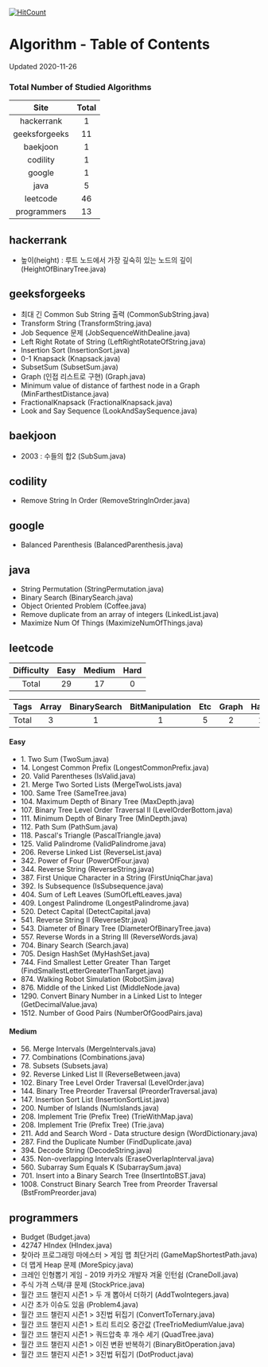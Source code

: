 [![HitCount](http://hits.dwyl.com/kenshin579/tutorials-interview-questions.svg)](http://hits.dwyl.com/kenshin579/tutorials-interview-questions)

# Algorithm - Table of Contents

Updated 2020-11-26

### Total Number of Studied Algorithms
| Site  | Total |
| :---------: | :-----------: |
| hackerrank | 1 |
| geeksforgeeks | 11 |
| baekjoon | 1 |
| codility | 1 |
| google | 1 |
| java | 5 |
| leetcode | 46 |
| programmers | 13 |

## hackerrank

* 높이(height) : 루트 노드에서 가장 깊숙히 있는 노드의 깊이 (HeightOfBinaryTree.java)

## geeksforgeeks

* 최대 긴 Common Sub String 출력 (CommonSubString.java)
* Transform String (TransformString.java)
* Job Sequence 문제 (JobSequenceWithDealine.java)
* Left Right Rotate of String (LeftRightRotateOfString.java)
* Insertion Sort (InsertionSort.java)
* 0-1 Knapsack (Knapsack.java)
* SubsetSum (SubsetSum.java)
* Graph (인접 리스트로 구현) (Graph.java)
* Minimum value of distance of farthest node in a Graph (MinFarthestDistance.java)
* FractionalKnapsack (FractionalKnapsack.java)
* Look and Say Sequence (LookAndSaySequence.java)

## baekjoon

* 2003 : 수들의 합2 (SubSum.java)

## codility

* Remove String In Order (RemoveStringInOrder.java)

## google

* Balanced Parenthesis (BalancedParenthesis.java)

## java

* String Permutation (StringPermutation.java)
* Binary Search (BinarySearch.java)
* Object Oriented Problem (Coffee.java)
* Remove duplicate from an array of integers (LinkedList.java)
* Maximize Num Of Things (MaximizeNumOfThings.java)

## leetcode

| Difficulty | Easy | Medium | Hard | 
| :------: | :------: | :------: | :------: |
| Total  | 29 | 17 | 0 | 

| Tags | Array | BinarySearch | BitManipulation | Etc | Graph | Hash | LinkedList | Map | Set | String | Tree | Trie | 
| :------: | :------: | :------: | :------: | :------: | :------: | :------: | :------: | :------: | :------: | :------: | :------: | :------: |
| Total | 3 | 1 | 1 | 5 | 2 | 1 | 6 | 1 | 1 | 11 | 11 | 3 |


#### Easy
* 1\. Two Sum (TwoSum.java)
* 14\. Longest Common Prefix (LongestCommonPrefix.java)
* 20\. Valid Parentheses (IsValid.java)
* 21\. Merge Two Sorted Lists (MergeTwoLists.java)
* 100\. Same Tree (SameTree.java)
* 104\. Maximum Depth of Binary Tree (MaxDepth.java)
* 107\. Binary Tree Level Order Traversal II (LevelOrderBottom.java)
* 111\. Minimum Depth of Binary Tree (MinDepth.java)
* 112\. Path Sum (PathSum.java)
* 118\. Pascal's Triangle (PascalTriangle.java)
* 125\. Valid Palindrome (ValidPalindrome.java)
* 206\. Reverse Linked List (ReverseList.java)
* 342\. Power of Four (PowerOfFour.java)
* 344\. Reverse String (ReverseString.java)
* 387\. First Unique Character in a String (FirstUniqChar.java)
* 392\. Is Subsequence (IsSubsequence.java)
* 404\. Sum of Left Leaves (SumOfLeftLeaves.java)
* 409\. Longest Palindrome (LongestPalindrome.java)
* 520\. Detect Capital (DetectCapital.java)
* 541\. Reverse String II (ReverseStr.java)
* 543\. Diameter of Binary Tree (DiameterOfBinaryTree.java)
* 557\. Reverse Words in a String III (ReverseWords.java)
* 704\. Binary Search (Search.java)
* 705\. Design HashSet (MyHashSet.java)
* 744\. Find Smallest Letter Greater Than Target (FindSmallestLetterGreaterThanTarget.java)
* 874\. Walking Robot Simulation (RobotSim.java)
* 876\. Middle of the Linked List (MiddleNode.java)
* 1290\. Convert Binary Number in a Linked List to Integer (GetDecimalValue.java)
* 1512\. Number of Good Pairs (NumberOfGoodPairs.java)

#### Medium
* 56\. Merge Intervals (MergeIntervals.java)
* 77\. Combinations (Combinations.java)
* 78\. Subsets (Subsets.java)
* 92\. Reverse Linked List II (ReverseBetween.java)
* 102\. Binary Tree Level Order Traversal (LevelOrder.java)
* 144\. Binary Tree Preorder Traversal (PreorderTraversal.java)
* 147\. Insertion Sort List (InsertionSortList.java)
* 200\. Number of Islands (NumIslands.java)
* 208\. Implement Trie (Prefix Tree) (TrieWithMap.java)
* 208\. Implement Trie (Prefix Tree) (Trie.java)
* 211\. Add and Search Word - Data structure design (WordDictionary.java)
* 287\. Find the Duplicate Number (FindDuplicate.java)
* 394\. Decode String (DecodeString.java)
* 435\. Non-overlapping Intervals (EraseOverlapInterval.java)
* 560\. Subarray Sum Equals K (SubarraySum.java)
* 701\. Insert into a Binary Search Tree (InsertIntoBST.java)
* 1008\. Construct Binary Search Tree from Preorder Traversal (BstFromPreorder.java)

## programmers

* Budget (Budget.java)
* 42747 HIndex (HIndex.java)
* 찾아라 프로그래밍 마에스터 > 게임 맵 최단거리 (GameMapShortestPath.java)
* 더 맵게 Heap 문제 (MoreSpicy.java)
* 크레인 인형뽑기 게임 - 2019 카카오 개발자 겨울 인턴쉽 (CraneDoll.java)
* 주식 가격 스택/큐 문제 (StockPrice.java)
* 월간 코드 챌린지 시즌1 > 두 개 뽑아서 더하기 (AddTwoIntegers.java)
* 시간 초가 이슈도 있음 (Problem4.java)
* 월간 코드 챌린지 시즌1 > 3진법 뒤집기 (ConvertToTernary.java)
* 월간 코드 챌린지 시즌1 > 트리 트리오 중간값 (TreeTrioMediumValue.java)
* 월간 코드 챌린지 시즌1 > 쿼드압축 후 개수 세기 (QuadTree.java)
* 월간 코드 챌린지 시즌1 > 이진 변환 반복하기 (BinaryBitOperation.java)
* 월간 코드 챌린지 시즌1 > 3진법 뒤집기 (DotProduct.java)

